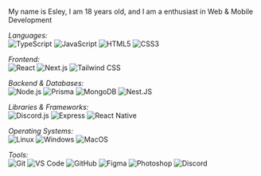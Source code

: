 My name is Esley, I am 18 years old, and I am a enthusiast in Web & Mobile Development

*Languages:*  
![TypeScript](https://img.shields.io/badge/-TypeScript-3178C6?style=flat-square&logo=typescript&logoColor=white) ![JavaScript](https://img.shields.io/badge/-JavaScript-F7DF1E?style=flat-square&logo=javascript&logoColor=black) ![HTML5](https://img.shields.io/badge/-HTML-E34F26?style=flat-square&logo=html5&logoColor=white) ![CSS3](https://img.shields.io/badge/-CSS-1572B6?style=flat-square&logo=css&logoColor=white)  

*Frontend:*  
![React](https://img.shields.io/badge/-React-61DAFB?style=flat-square&logo=react&logoColor=black) ![Next.js](https://img.shields.io/badge/-Next.js-000000?style=flat-square&logo=next.js&logoColor=white) ![Tailwind CSS](https://img.shields.io/badge/-Tailwind%20CSS-06B6D4?style=flat-square&logo=tailwind-css&logoColor=white)  

*Backend & Databases:*  
![Node.js](https://img.shields.io/badge/-Node.js-339933?style=flat-square&logo=node.js&logoColor=white) ![Prisma](https://img.shields.io/badge/-Prisma-2D3748?style=flat-square&logo=prisma&logoColor=white) ![MongoDB](https://img.shields.io/badge/-MongoDB-47A248?style=flat-square&logo=mongodb&logoColor=white) ![Nest.JS](https://img.shields.io/badge/-NestJS-E0234E?style=flat-square&logo=nestjs&logoColor=white)

*Libraries & Frameworks:*  
![Discord.js](https://img.shields.io/badge/-Discord.js-5865F2?style=flat-square&logo=discord&logoColor=white) ![Express](https://img.shields.io/badge/-Express-000000?style=flat-square&logo=express&logoColor=white) ![React Native](https://img.shields.io/badge/-React%20Native-61DAFB?style=flat-square&logo=react&logoColor=black)

*Operating Systems:*  
![Linux](https://img.shields.io/badge/-Linux-FCC624?style=flat-square&logo=linux&logoColor=black) ![Windows](https://img.shields.io/badge/-Windows-0078D4?style=flat-square&logo=windows&logoColor=white) ![MacOS](https://img.shields.io/badge/-macOS-000000?style=flat-square&logo=apple&logoColor=white)

*Tools:*  
![Git](https://img.shields.io/badge/-Git-F05032?style=flat-square&logo=git&logoColor=white) ![VS Code](https://img.shields.io/badge/-VS%20Code-007ACC?style=flat-square&logo=visual-studio-code&logoColor=white) ![GitHub](https://img.shields.io/badge/-GitHub-181717?style=flat-square&logo=github&logoColor=white) ![Figma](https://img.shields.io/badge/-Figma-F24E1E?style=flat-square&logo=figma&logoColor=white) ![Photoshop](https://img.shields.io/badge/-Photoshop-31A8FF?style=flat-square&logo=adobe-photoshop&logoColor=white) ![Discord](https://img.shields.io/badge/-Discord-5865F2?style=flat-square&logo=discord&logoColor=white)
